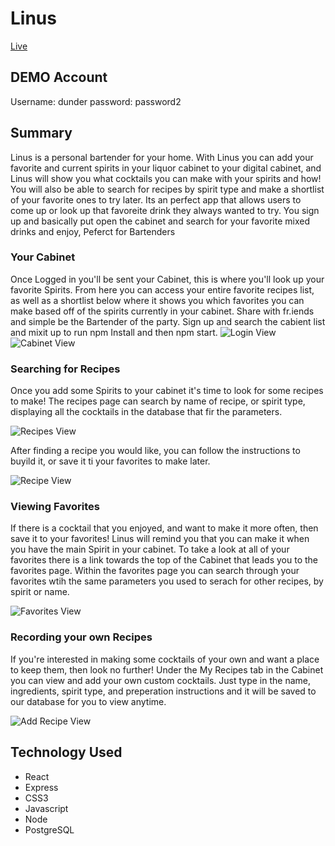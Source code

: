 # Linus

[Live](https://linus-ten.now.sh/)

## DEMO Account

Username: dunder
password: password2

## Summary

Linus is a personal bartender for your home. With Linus you can add your favorite and current spirits in your liquor cabinet to your digital cabinet, and Linus will show you what cocktails you can make with your spirits and how! You will also be able to search for recipes by spirit type and make a shortlist of your favorite ones to try later. Its an perfect app that allows users to come up or look up that favoreite drink they always wanted to try. You sign up and basically put open the cabinet and search for your favorite mixed drinks and enjoy, Peferct for Bartenders

### Your Cabinet

Once Logged in you'll be sent your Cabinet, this is where you'll look up your favorite  Spirits. From here you can access your entire favorite recipes list, as well as a shortlist below where it shows you which favorites you can make based off of the spirits currently in your cabinet. Share with fr.iends and simple be the Bartender of the party. Sign up and search the cabient list and mixit up
to run npm Install and then npm start.
![Login View](./READMEimg/Login-view.png)
![Cabinet View](./READMEimg/Cabinet-view.png)

### Searching for Recipes

Once you add some Spirits to your cabinet it's time to look for some recipes to make! The recipes page can search by name of recipe, or spirit type, displaying all the cocktails in the database that fir the parameters.

![Recipes View](./READMEimg/Recipes-view.png)

After finding a recipe you would like, you can follow the instructions to buyild it, or save it ti your favorites to make later.

![Recipe View](./READMEimg/Recipe-view.png)

### Viewing Favorites

If there is a cocktail that you enjoyed, and want to make it more often, then save it to your favorites! Linus will remind you that you can make it when you have the main Spirit in your cabinet. To take a look at all of your favorites there is a link towards the top of the Cabinet that leads you to the favorites page. Within the favorites page you can search through your favorites wtih the same parameters you used to serach for other recipes, by spirit or name.

![Favorites View](./READMEimg/Favorites-view.png)

### Recording your own Recipes

If you're interested in making some cocktails of your own and want a place to keep them, then look no further! Under the My Recipes tab in the Cabinet you can view and add your own custom cocktails. Just type in the name, ingredients, spirit type, and preperation instructions and it will be saved to our database for you to view anytime.

![Add Recipe View](./READMEimg/Add-recipe-view.png)

## Technology Used

- React
- Express
- CSS3
- Javascript
- Node
- PostgreSQL
